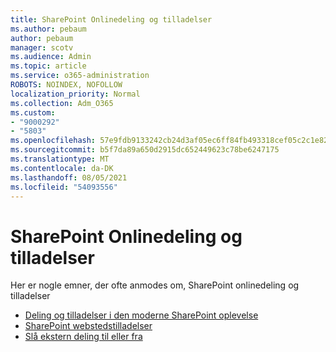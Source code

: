 ```yaml
---
title: SharePoint Onlinedeling og tilladelser
ms.author: pebaum
author: pebaum
manager: scotv
ms.audience: Admin
ms.topic: article
ms.service: o365-administration
ROBOTS: NOINDEX, NOFOLLOW
localization_priority: Normal
ms.collection: Adm_O365
ms.custom:
- "9000292"
- "5803"
ms.openlocfilehash: 57e9fdb9133242cb24d3af05ec6ff84fb493318cef05c2c1e82b147c3c9ebd5e
ms.sourcegitcommit: b5f7da89a650d2915dc652449623c78be6247175
ms.translationtype: MT
ms.contentlocale: da-DK
ms.lasthandoff: 08/05/2021
ms.locfileid: "54093556"
---
```

# <a name="sharepoint-online-sharing-and-permissions"></a>SharePoint Onlinedeling og tilladelser

Her er nogle emner, der ofte anmodes om, SharePoint onlinedeling og tilladelser

- [Deling og tilladelser i den moderne SharePoint oplevelse](https://docs.microsoft.com/sharepoint/modern-experience-sharing-permissions)
- [SharePoint webstedstilladelser](https://docs.microsoft.com/sharepoint/customize-sharepoint-site-permissions)
- [Slå ekstern deling til eller fra](https://docs.microsoft.com/sharepoint/turn-external-sharing-on-or-off)